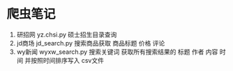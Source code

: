 # 爬虫笔记
1. 研招网 yz.chsi.py 硕士招生目录查询
2. jd商场 jd_search.py 搜索商品获取 商品标题 价格 评论
2. wy新闻 wyxw_search.py 搜索关键词 获取所有搜索结果的 标题 作者 内容 时间 并按照时间排序写入 csv文件
